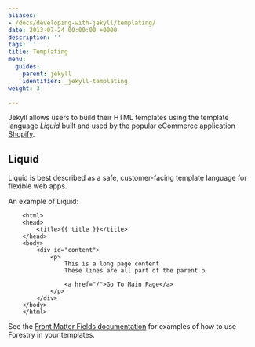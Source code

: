 ```yaml
---
aliases:
- /docs/developing-with-jekyll/templating/
date: 2013-07-24 00:00:00 +0000
description: ''
tags: ''
title: Templating
menu:
  guides:
    parent: jekyll
    identifier: _jekyll-templating
weight: 3

---
```

Jekyll allows users to build their HTML templates using the template language *Liquid* built and used by the popular eCommerce application [Shopify][1].

## Liquid
Liquid is best described as a safe, customer-facing template language for flexible web apps.

An example of Liquid:
```
	<html>
	<head>
	    <title>{{ title }}</title>
	</head>
	<body>
	    <div id="content">
	        <p>
	            This is a long page content
	            These lines are all part of the parent p
	
	            <a href="/">Go To Main Page</a>
	        </p>
	    </div>
	</body>
	</html>
```

See the [Front Matter Fields documentation][2] for examples of how to use Forestry in your templates.

[1]:	https://shopify.com
[2]: /docs/site-configuration/front-matter-templates#field-types
